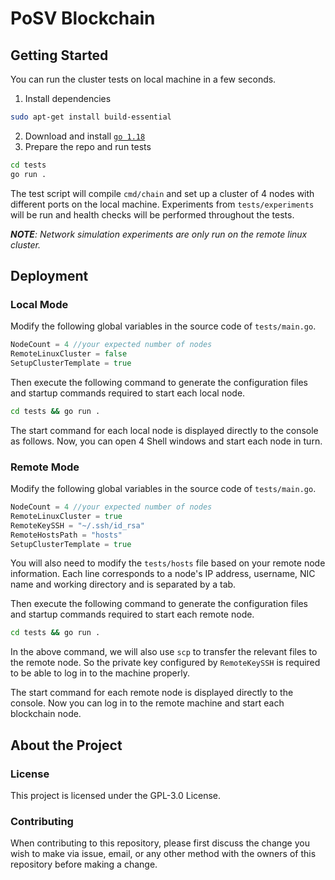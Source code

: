 # PoSV Blockchain

## Getting Started

You can run the cluster tests on local machine in a few seconds.

1. Install dependencies

```bash
sudo apt-get install build-essential
```

2. Download and install [`go 1.18`](https://golang.org/doc/install)
3. Prepare the repo and run tests

```bash
cd tests
go run .
```

The test script will compile `cmd/chain` and set up a cluster of 4 nodes with different ports on the local machine. Experiments from `tests/experiments` will be run and health checks will be performed throughout the tests.

***NOTE**: Network simulation experiments are only run on the remote linux cluster.*

## Deployment

### Local Mode

Modify the following global variables in the source code of `tests/main.go`.

```go
NodeCount = 4 //your expected number of nodes
RemoteLinuxCluster = false
SetupClusterTemplate = true
```

Then execute the following command to generate the configuration files and startup commands required to start each local node.

```bash
cd tests && go run .
```

The start command for each local node is displayed directly to the console as follows. Now, you can open 4 Shell windows and start each node in turn. 

### Remote Mode

Modify the following global variables in the source code of `tests/main.go`.

```go
NodeCount = 4 //your expected number of nodes
RemoteLinuxCluster = true
RemoteKeySSH = "~/.ssh/id_rsa"
RemoteHostsPath = "hosts"
SetupClusterTemplate = true
```

You will also need to modify the `tests/hosts` file based on your remote node information. Each line corresponds to a node's IP address, username, NIC name and working directory and is separated by a tab.

Then execute the following command to generate the configuration files and startup commands required to start each remote node.

```bash
cd tests && go run .
```

In the above command, we will also use `scp` to transfer the relevant files to the remote node. So the private key configured by `RemoteKeySSH` is required to be able to log in to the machine properly. 

The start command for each remote node is displayed directly to the console. Now you can log in to the remote machine and start each blockchain node.

## About the Project

### License

This project is licensed under the GPL-3.0 License.

### Contributing

When contributing to this repository, please first discuss the change you wish to make via issue, email, or any other method with the owners of this repository before making a change.

